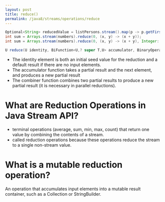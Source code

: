 ```yaml
---
layout: post
title: reduce()
permalink: /java8/streams/operations/reduce
---
```


```java
Optional<String> reducedValue = listPersons.stream().map(p -> p.getFirstName()).reduce((name1, name2) -> name1 + ", " + name2);
int sum = Arrays.stream(numbers).reduce(0, (x, y) -> (x + y));
int sum = Arrays.stream(numbers).reduce(0, (x, y) -> (x + y), Integer::sum);
```

```java
U reduce(U identity, BiFunction<U,? super T,U> accumulator, BinaryOperator<U> combiner)
```
* The identity element is both an initial seed value for the reduction and a default result if there are no input elements.
* The accumulator function takes a partial result and the next element, and produces a new partial result
* The combiner function combines two partial results to produce a new partial result (it is necessary in parallel reductions).

# What are Reduction Operations in Java Stream API?
* terminal operations (average, sum, min, max, count) that return one value by combining the contents of a stream.
* called reduction operations because these operations reduce the stream to a single non-stream value.

# What is a mutable reduction operation?
An operation that accumulates input elements into a mutable result container, such as a Collection or StringBuilder.
